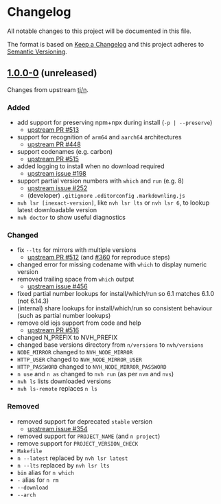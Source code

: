 # Changelog

All notable changes to this project will be documented in this file.

The format is based on [Keep a Changelog](http://keepachangelog.com/en/1.0.0/)
and this project adheres to [Semantic Versioning](http://semver.org/spec/v2.0.0.html).

<!-- markdownlint-disable MD024 -->

## [1.0.0-0] (unreleased)

Changes from upstream [tj/n](https://github.com/tj/n).

### Added

- add support for preserving npm+npx during install (`-p | --preserve`)
    - [upstream PR #513](https://github.com/tj/n/pull/513)
- support for recognition of `arm64` and `aarch64` architectures
    - [upstream PR #448](https://github.com/tj/n/pull/448)
- support codenames (e.g. carbon)
    - [upstream PR #515](https://github.com/tj/n/pull/515)
- added logging to install when no download required
    - [upstream issue #198](https://github.com/tj/n/issues/198)
- support partial version numbers with `which` and `run` (e.g. 8)
    - [upstream issue #252](https://github.com/tj/n/issues/252)
    - (developer) `.gitignore` `.editorconfig` `.markdownling.js`
- `nvh lsr [inexact-version]`, like `nvh lsr lts` or `nvh lsr 6`, to lookup latest downloadable version
- `nvh doctor` to show useful diagnostics

### Changed

- fix `--lts` for mirrors with multiple versions
    - [upstream PR #512](https://github.com/tj/n/pull/512) (and [#360](https://github.com/tj/n/pull/360) for reproduce steps)
- changed error for missing codename with `which` to display numeric version
- removed trailing space from `which` output
    - [upstream issue #456](https://github.com/tj/n/issues/456)
- fixed partial number lookups for install/which/run so 6.1 matches 6.1.0 (not 6.14.3)
- (internal) share lookups for install/which/run so consistent behaviour (such as partial number lookups)
- remove old iojs support from code and help
    - [upstream PR #516](https://github.com/tj/n/pull/516)
- changed N_PREFIX to NVH_PREFIX
- changed base versions directory from `n/versions` to `nvh/versions`
- `NODE_MIRROR` changed to `NVH_NODE_MIRROR`
- `HTTP_USER` changed to `NVH_NODE_MIRROR_USER`
- `HTTP_PASSWORD` changed to `NVH_NODE_MIRROR_PASSWORD`
- `n use` and `n as` changed to `nvh run` (as per `nvm` and `nvs`)
- `nvh ls` lists downloaded versions
- `nvh ls-remote` replaces `n ls`

### Removed

- removed support for deprecated `stable` version
    - [upstream issue #354](https://github.com/tj/n/issues/354)
- removed support for `PROJECT_NAME` (and `n project`)
- remove support for `PROJECT_VERSION_CHECK`
- `Makefile`
- `n --latest` replaced by `nvh lsr latest`
- `n --lts` replaced by `nvh lsr lts`
- `bin` alias for `n which`
- `-` alias for `n rm`
- `--download`
- `--arch`

[1.0.0-0]: https://github.com/tj/n/compare/8ad6cd3bc76fc674f7faf3d8cf2f4d6e7d1849c3...JohnRGee:develop
